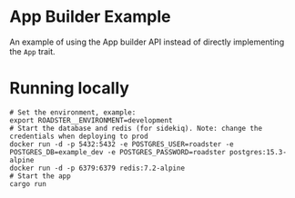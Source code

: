# App Builder Example

An example of using the App builder API instead of directly implementing the `App` trait.

# Running locally

```shell
# Set the environment, example:
export ROADSTER__ENVIRONMENT=development
# Start the database and redis (for sidekiq). Note: change the credentials when deploying to prod
docker run -d -p 5432:5432 -e POSTGRES_USER=roadster -e POSTGRES_DB=example_dev -e POSTGRES_PASSWORD=roadster postgres:15.3-alpine
docker run -d -p 6379:6379 redis:7.2-alpine
# Start the app
cargo run
```
